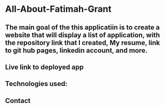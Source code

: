 # All-About-Fatimah-Grant
The main goal of the this applicatiin is to create a website that
will display a list of application, with the repository link that I created, My resume, link to git hub pages, linkedin account,  and more.
---

## Live link to deployed app

 <!-- 
    [My Porfolio: ](https://fatimah2014.github.io/All-About-Fatimah-Grant/)
    -->

 ## Technologies used:
 <!-- 
    -foundations
    -css
    -(2)html 
    -java/jquery

 -->


## Contact 
 <!--(https://github.com/Fatimah2014)
 -->
 <!--(https://www.linkedin.com/public-profile/settings?trk=d_flagship3_profile_self_view_public_profile&lipi=urn%3Ali%3Apage%3Ad_flagship3_profile_self_edit_top_card%3BkW4WePUcRTyREyRbVBBW7Q%3D%3D)-->

<!--Email: Fatimahg1102@gmail.com>
